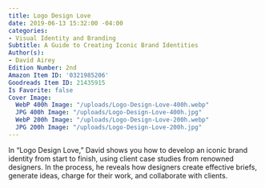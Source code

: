 ```yaml
---
title: Logo Design Love
date: 2019-06-13 15:32:00 -04:00
categories:
- Visual Identity and Branding
Subtitle: A Guide to Creating Iconic Brand Identities
Author(s):
- David Airey
Edition Number: 2nd
Amazon Item ID: '0321985206'
Goodreads Item ID: 21435915
Is Favorite: false
Cover Image:
  WebP 400h Image: "/uploads/Logo-Design-Love-400h.webp"
  JPG 400h Image: "/uploads/Logo-Design-Love-400h.jpg"
  WebP 200h Image: "/uploads/Logo-Design-Love-200h.webp"
  JPG 200h Image: "/uploads/Logo-Design-Love-200h.jpg"
---
```


In “Logo Design Love,” David shows you how to develop an iconic brand identity from start to finish, using client case studies from renowned designers. In the process, he reveals how designers create effective briefs, generate ideas, charge for their work, and collaborate with clients.